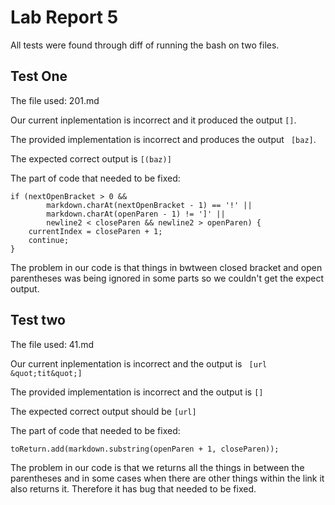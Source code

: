 # Lab Report 5

All tests were found through diff of running the bash on two files.

## Test One
The file used: 201.md

Our current inplementation is incorrect and it produced the output ``` [] ```. 

The provided implementation is incorrect and produces the output ```
[baz]```.

The expected correct output is ```[(baz)]```


The part of code that needed to be fixed: 
```
if (nextOpenBracket > 0 && 
        markdown.charAt(nextOpenBracket - 1) == '!' ||
        markdown.charAt(openParen - 1) != ']' || 
        newline2 < closeParen && newline2 > openParen) {
    currentIndex = closeParen + 1;
    continue;
}
```

The problem in our code is that things in bwtween closed bracket and open parentheses was being ignored in some parts so we couldn't get the expect output. 


## Test two
The file used: 41.md

Our current inplementation is incorrect and the output is ```
[url &quot;tit&quot;]``` 



The provided implementation is incorrect and the output is ``` [] ``` 

The expected correct output should be ``` [url] ```

The part of code that needed to be fixed: 
```
toReturn.add(markdown.substring(openParen + 1, closeParen));
```


The problem in our code is that we returns all the things in between the parentheses and in some cases when there are other things within the link it also returns it. Therefore it has bug that needed to be fixed. 




